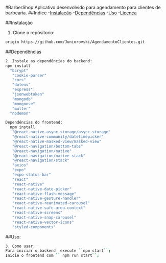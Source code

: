 #BarberShop 
Aplicativo desenvolvido para agendamento para clientes de barbearia.
##Indice 
-[Instalação](#instalação)
-[Dependências](#dependências)
-[Uso](#uso)
-[Licença](#licença)

##Instalação
1. Clone o repósitorio:
 ```sh
origin https://github.com/Juniorovski/AgendamentoClientes.git
```
##Dependências

 ```sh 
2. Instale as dependências do backend:
 npm install 
   "bcrypt"
    "cookie-parser"
    "cors"
    "dotenv"
    "express":
    "jsonwebtoken"
    "mongodb"
    "mongoose"
    "multer"
   "nodemon"

 Dependências do frontend:
   npm install
    "@react-native-async-storage/async-storage"
    "@react-native-community/datetimepicker"
    "@react-native-masked-view/masked-view"
    "@react-navigation/bottom-tabs"
    "@react-navigation/native"
    "@react-navigation/native-stack"
    "@react-navigation/stack"
    "axios"
    "expo"
    "expo-status-bar"
    "react"
    "react-native"
    "react-native-date-picker"
    "react-native-flash-message"
    "react-native-gesture-handler"
    "react-native-reanimated-carousel"
    "react-native-safe-area-context"
    "react-native-screens"
    "react-native-snap-carousel"
    "react-native-vector-icons"
    "styled-components"
```
 ##Uso:
 ```sh
3. Como usar:
 Para iniciar o backend  execute ``npm start``;
 Inicie o frontend com `` npm run start``;
```


